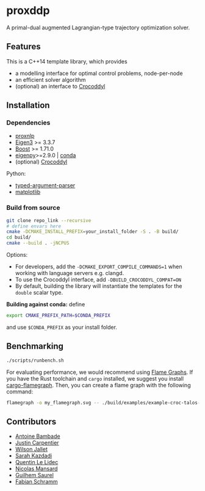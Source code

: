 # proxddp

A primal-dual augmented Lagrangian-type trajectory optimization solver.

## Features

This is a C++14 template library, which provides

* a modelling interface for optimal control problems, node-per-node
* an efficient solver algorithm
* (optional) an interface to [Crocoddyl](https://github.com/loco-3d/crocoddyl)

## Installation

### Dependencies

* [proxnlp](https://github.com/Simple-Robotics/proxnlp.git)
* [Eigen3](https://eigen.tuxfamily.org) >= 3.3.7
* [Boost](https://www.boost.org) >= 1.71.0
* [eigenpy](https://github.com/stack-of-tasks/eigenpy)>=2.9.0 | [conda](https://anaconda.org/conda-forge/eigenpy)
* (optional) [Crocoddyl](https://github.com/loco-3d/crocoddyl)

Python:

* [typed-argument-parser](https://github.com/swansonk14/typed-argument-parser)
* [matplotlib](https://matplotlib.org)

### Build from source

```bash
git clone repo_link --recursive
# define envars here
cmake -DCMAKE_INSTALL_PREFIX=your_install_folder -S . -B build/
cd build/
cmake --build . -jNCPUS
```

Options:

* For developers, add the `-DCMAKE_EXPORT_COMPILE_COMMANDS=1` when working with language servers e.g. clangd.
* To use the Crocoddyl interface, add `-DBUILD_CROCODDYL_COMPAT=ON`
* By default, building the library will instantiate the templates for the `double` scalar type.

**Building against conda:** define

```bash
export CMAKE_PREFIX_PATH=$CONDA_PREFIX
```

and use `$CONDA_PREFIX` as your install folder.

## Benchmarking

```bash
./scripts/runbench.sh
```

For evaluating performance, we would recommend using [Flame Graphs](https://github.com/brendangregg/FlameGraph).
If you have the Rust toolchain and `cargo` installed, we suggest you install [cargo-flamegraph](https://github.com/flamegraph-rs/flamegraph). Then, you can create a flame graph with the following command:

```bash
flamegraph -o my_flamegraph.svg -- ./build/examples/example-croc-talos-arm
```

## Contributors

* [Antoine Bambade](https://bambade.github.io/)
* [Justin Carpentier](https://jcarpent.github.io/)
* [Wilson Jallet](https://manifoldfr.github.io/)
* [Sarah Kazdadi](https://github.com/sarah-ek/)
* [Quentin Le Lidec](https://quentinll.github.io/)
* [Nicolas Mansard](https://gepettoweb.laas.fr/index.php/Members/NicolasMansard)
* [Guilhem Saurel](https://github.com/nim65s)
* [Fabian Schramm](https://github.com/fabinsch)

